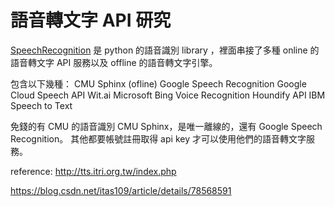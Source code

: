 # 語音轉文字 API 研究

[SpeechRecognition](https://pypi.org/project/SpeechRecognition/) 是 python 的語音識別 library ，裡面串接了多種 online 的語音轉文字 API 服務以及 offline 的語音轉文字引擎。

包含以下幾種：
CMU Sphinx (ofline)
Google Speech Recognition
Google Cloud Speech API
Wit.ai
Microsoft Bing Voice Recognition
Houndify API
IBM Speech to Text

免錢的有 CMU 的語音識別 CMU Sphinx，是唯一離線的，還有 Google Speech Recognition。
其他都要帳號註冊取得 api key 才可以使用他們的語音轉文字服務。



reference:
http://tts.itri.org.tw/index.php

https://blog.csdn.net/itas109/article/details/78568591
